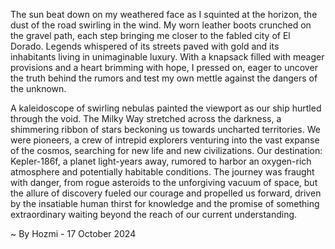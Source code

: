 
The sun beat down on my weathered face as I squinted at the horizon, the dust of the road swirling in the wind. My worn leather boots crunched on the gravel path, each step bringing me closer to the fabled city of El Dorado. Legends whispered of its streets paved with gold and its inhabitants living in unimaginable luxury. With a knapsack filled with meager provisions and a heart brimming with hope, I pressed on, eager to uncover the truth behind the rumors and test my own mettle against the dangers of the unknown.

A kaleidoscope of swirling nebulas painted the viewport as our ship hurtled through the void. The Milky Way stretched across the darkness, a shimmering ribbon of stars beckoning us towards uncharted territories. We were pioneers, a crew of intrepid explorers venturing into the vast expanse of the cosmos, searching for new life and new civilizations. Our destination: Kepler-186f, a planet light-years away, rumored to harbor an oxygen-rich atmosphere and potentially habitable conditions. The journey was fraught with danger, from rogue asteroids to the unforgiving vacuum of space, but the allure of discovery fueled our courage and propelled us forward, driven by the insatiable human thirst for knowledge and the promise of something extraordinary waiting beyond the reach of our current understanding. 

~ By Hozmi - 17 October 2024
